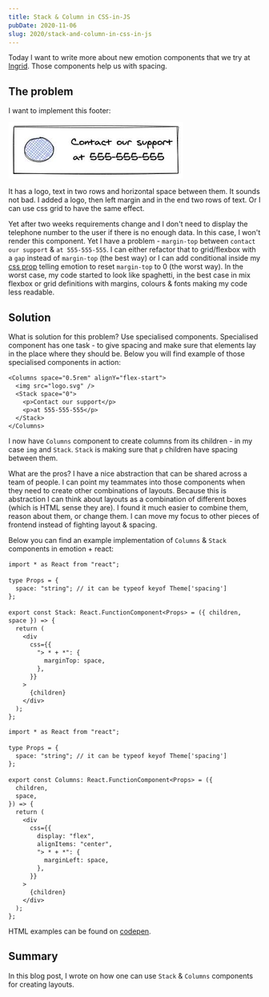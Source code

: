```yaml
---
title: Stack & Column in CSS-in-JS
pubDate: 2020-11-06
slug: 2020/stack-and-column-in-css-in-js
---
```


Today I want to write more about new emotion components that we try at [Ingrid](https://www.ingrid.com/). Those components help us with spacing.

## The problem

I want to implement this footer:

![Footer to implement](../../assets/2020-11-06-example-layout.jpg)

It has a logo, text in two rows and horizontal space between them. It sounds not bad.
I added a logo, then left margin and in the end two rows of text. Or I can use css grid to have the same effect.

Yet after two weeks requirements change and I don't need to display the telephone number to the user if there is no enough data. In this case, I won't render this component. Yet I have a problem - `margin-top` between `contact our support` & `at 555-555-555`.
I can either refactor that to grid/flexbox with a `gap` instead of `margin-top` (the best way) or I can add conditional inside my [css prop](https://emotion.sh/docs/css-prop) telling emotion to reset `margin-top` to 0 (the worst way). In the worst case, my code started to look like spaghetti, in the best case in mix flexbox or grid definitions with margins, colours & fonts making my code less readable.

## Solution

What is solution for this problem? Use specialised components. Specialised component has one task - to give spacing and make sure that elements lay in the place where they should be. Below you will find example of those specialised components in action:

```tsx
<Columns space="0.5rem" alignY="flex-start">
  <img src="logo.svg" />
  <Stack space="0">
    <p>Contact our support</p>
    <p>at 555-555-555</p>
  </Stack>
</Columns>
```

I now have `Columns` component to create columns from its children - in my case `img` and `Stack`. `Stack` is making sure that `p` children have spacing between them.

What are the pros? I have a nice abstraction that can be shared across a team of people. I can point my teammates into those components when they need to create other combinations of layouts. Because this is abstraction I can think about layouts as a combination of different boxes (which is HTML sense they are). I found it much easier to combine them, reason about them, or change them. I can move my focus to other pieces of frontend instead of fighting layout & spacing.

Below you can find an example implementation of `Columns` & `Stack` components in emotion + react:

```tsx
import * as React from "react";

type Props = {
  space: "string"; // it can be typeof keyof Theme['spacing']
};

export const Stack: React.FunctionComponent<Props> = ({ children, space }) => {
  return (
    <div
      css={{
        "> * + *": {
          marginTop: space,
        },
      }}
    >
      {children}
    </div>
  );
};
```

```tsx
import * as React from "react";

type Props = {
  space: "string"; // it can be typeof keyof Theme['spacing']
};

export const Columns: React.FunctionComponent<Props> = ({
  children,
  space,
}) => {
  return (
    <div
      css={{
        display: "flex",
        alignItems: "center",
        "> * + *": {
          marginLeft: space,
        },
      }}
    >
      {children}
    </div>
  );
};
```

HTML examples can be found on [codepen](https://codepen.io/krzysztofzuraw/pen/GRqrwEG).

## Summary

In this blog post, I wrote on how one can use `Stack` & `Columns` components for creating layouts.
